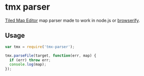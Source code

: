 # tmx parser

[Tiled Map Editor](http://www.mapeditor.org/) map parser made to work
in node.js or [browserify](http://browserify.org/).

## Usage

```js
var tmx = require('tmx-parser');

tmx.parseFile(target, function(err, map) {
  if (err) throw err;
  console.log(map);
});
```
